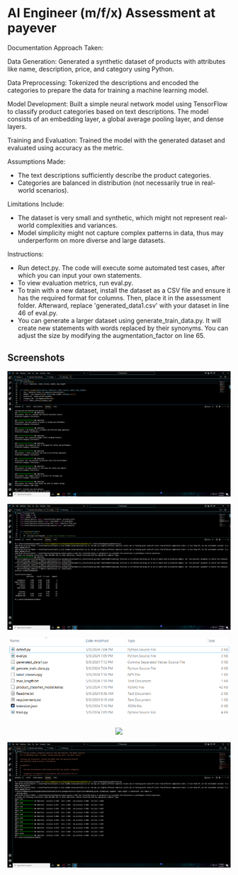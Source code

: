 # AI Engineer (m/f/x) Assessment at payever

Documentation
Approach Taken:

Data Generation: Generated a synthetic dataset of products with attributes like name, description, price, and category using Python.

Data Preprocessing: Tokenized the descriptions and encoded the categories to prepare the data for training a machine learning model.

Model Development: Built a simple neural network model using TensorFlow to classify product categories based on text descriptions. The model consists of an embedding layer, a global average pooling layer, and dense layers.

Training and Evaluation: Trained the model with the generated dataset and evaluated using accuracy as the metric.

Assumptions Made:

- The text descriptions sufficiently describe the product categories.
- Categories are balanced in distribution (not necessarily true in real-world scenarios).

Limitations Include:

- The dataset is very small and synthetic, which might not represent real-world complexities and variances.
- Model simplicity might not capture complex patterns in data, thus may underperform on more diverse and large datasets.

Instructions:

- Run detect.py. The code will execute some automated test cases, after which you can input your own statements.
- To view evaluation metrics, run eval.py.
- To train with a new dataset, install the dataset as a CSV file and ensure it has the required format for columns. Then, place it in the assessment folder. Afterward, replace 'generated_data1.csv' with your dataset in line 46 of eval.py.
- You can generate a larger dataset using generate_train_data.py. It will create new statements with words replaced by their synonyms. You can adjust the size by modifying the augmentation_factor on line 65.

## Screenshots

<p align="center">
  <img src="Screenshots\detect.PNG" />
</p>

<p align="center">
  <img src="Screenshots\eval.PNG" />
</p>
<p align="center">
  <img src="Screenshots\files.png" />
</p>
<p align="center">
  <img src="Screenshots\Generate_Data.png" />
</p>
<p align="center">
  <img src="Screenshots\train.png" />
</p>



